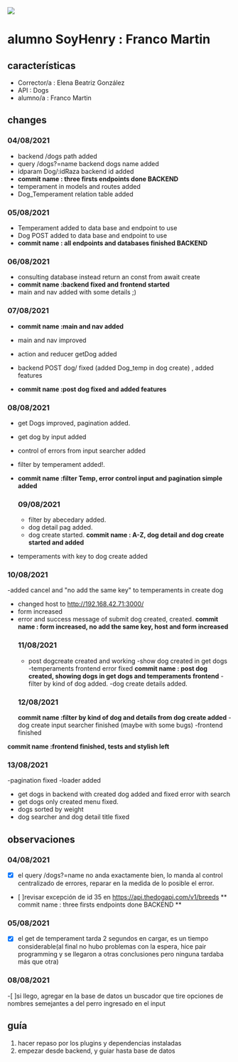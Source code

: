 <p align='left'>
    <img src='https://static.wixstatic.com/media/85087f_0d84cbeaeb824fca8f7ff18d7c9eaafd~mv2.png/v1/fill/w_160,h_30,al_c,q_85,usm_0.66_1.00_0.01/Logo_completo_Color_1PNG.webp' </img>
</p>

# alumno SoyHenry : Franco Martin 

##  características

- Corrector/a : Elena Beatriz González
- API : Dogs
- alumno/a : Franco Martin 

## changes 
  ### 04/08/2021
 
  - backend /dogs path added 
   - query /dogs?=name backend dogs name added
   - idparam Dog/:idRaza backend id added
   - **commit name : three firsts endpoints done BACKEND** 
  - temperament in models and routes added
   - Dog_Temperament relation table added 

   ### 05/08/2021
-  Temperament added to data base and endpoint to use
-  Dog POST  added to data base and endpoint to use
  - **commit name : all endpoints and databases finished BACKEND** 
  ### 06/08/2021
  - consulting database instead return an const from await create
- **commit name :backend fixed and frontend started**
 - main and nav added with some details ;)
  ### 07/08/2021

 - **commit name :main and nav added**

  - main and nav improved
  - action and reducer getDog added
  - backend POST dog/ fixed (added Dog_temp in dog create) , added features 

  - **commit name :post dog fixed and added features**

  ### 08/08/2021
  - get Dogs improved, pagination added.
  - get dog by input added
  - control of errors from input searcher added
  - filter by temperament added!.
- **commit name :filter Temp, error control input and pagination simple added**
  ### 09/08/2021
  - filter by abecedary added.
  - dog detail pag added.
  - dog create started.
**commit name : A-Z, dog detail and dog create started and added**

- temperaments with key to dog create added
 ### 10/08/2021
 -added cancel and "no add the same key" to temperaments in create dog
- changed host to http://192.168.42.71:3000/
- form increased
- error and success message of submit dog created, created.
**commit name : form increased, no add the same key, host and form increased**
  ### 11/08/2021
  - post dogcreate created and working
  -show dog created in get dogs
  -temperaments frontend error fixed
  **commit name : post dog created, showing dogs in get dogs and temperaments frontend** 
  -filter by kind of dog added.
  -dog create details added.
  ### 12/08/2021
  **commit name :filter by kind of dog and details from dog create added**
  -dog create input searcher finished (maybe with some bugs)
  -frontend finished
  
**commit name :frontend finished, tests and stylish left**
  ### 13/08/2021
  -pagination fixed
  -loader added
  - get dogs in backend with created dog added and fixed error with search
  - get dogs only created menu fixed.
  - dogs sorted by weight 
  - dog searcher and dog detail title fixed 
  
## observaciones 
 ### 04/08/2021
    
  - [x] el query /dogs?=name no anda exactamente bien, lo manda al control centralizado de errores,
    reparar en la medida de lo posible el error. 
  - [ ]revisar excepción de id 35 en https://api.thedogapi.com/v1/breeds
      ** commit name : three firsts endpoints done BACKEND  ** 
  ### 05/08/2021
  - [x] el get de temperament tarda 2 segundos en cargar, es un tiempo considerable(al final no
  hubo problemas con la espera, hice pair programming y se llegaron a otras conclusiones pero ninguna
  tardaba más que otra)

 
   ### 08/08/2021
   -[ ]si llego, agregar en la base de datos un buscador que tire opciones de nombres semejantes a del 
   perro ingresado en el input
## guía
 1. hacer repaso por los plugins y dependencias instaladas
 2. empezar desde backend, y guiar hasta base de datos 